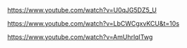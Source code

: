 https://www.youtube.com/watch?v=U0qJG5DZ5_U

https://www.youtube.com/watch?v=LbCWCgxvKCU&t=10s

https://www.youtube.com/watch?v=AmUhrlqITwg
